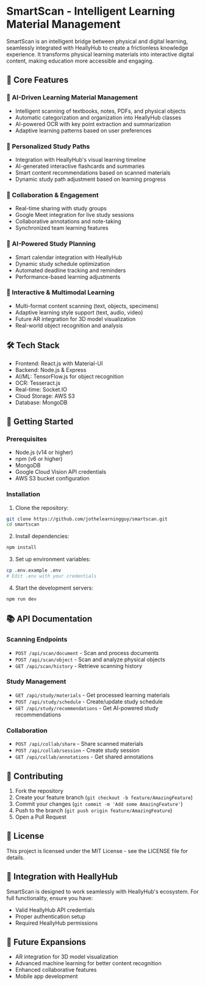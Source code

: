 # SmartScan - Intelligent Learning Material Management

SmartScan is an intelligent bridge between physical and digital learning, seamlessly integrated with HeallyHub to create a frictionless knowledge experience. It transforms physical learning materials into interactive digital content, making education more accessible and engaging.

## 🚀 Core Features

### 📖 AI-Driven Learning Material Management
- Intelligent scanning of textbooks, notes, PDFs, and physical objects
- Automatic categorization and organization into HeallyHub classes
- AI-powered OCR with key point extraction and summarization
- Adaptive learning patterns based on user preferences

### 🎯 Personalized Study Paths
- Integration with HeallyHub's visual learning timeline
- AI-generated interactive flashcards and summaries
- Smart content recommendations based on scanned materials
- Dynamic study path adjustment based on learning progress

### 👥 Collaboration & Engagement
- Real-time sharing with study groups
- Google Meet integration for live study sessions
- Collaborative annotations and note-taking
- Synchronized team learning features

### 📆 AI-Powered Study Planning
- Smart calendar integration with HeallyHub
- Dynamic study schedule optimization
- Automated deadline tracking and reminders
- Performance-based learning adjustments

### 🔬 Interactive & Multimodal Learning
- Multi-format content scanning (text, objects, specimens)
- Adaptive learning style support (text, audio, video)
- Future AR integration for 3D model visualization
- Real-world object recognition and analysis

## 🛠️ Tech Stack
- Frontend: React.js with Material-UI
- Backend: Node.js & Express
- AI/ML: TensorFlow.js for object recognition
- OCR: Tesseract.js
- Real-time: Socket.IO
- Cloud Storage: AWS S3
- Database: MongoDB

## 🚀 Getting Started

### Prerequisites
- Node.js (v14 or higher)
- npm (v6 or higher)
- MongoDB
- Google Cloud Vision API credentials
- AWS S3 bucket configuration

### Installation
1. Clone the repository:
```bash
git clone https://github.com/jothelearningguy/smartscan.git
cd smartscan
```

2. Install dependencies:
```bash
npm install
```

3. Set up environment variables:
```bash
cp .env.example .env
# Edit .env with your credentials
```

4. Start the development servers:
```bash
npm run dev
```

## 📚 API Documentation

### Scanning Endpoints
- `POST /api/scan/document` - Scan and process documents
- `POST /api/scan/object` - Scan and analyze physical objects
- `GET /api/scan/history` - Retrieve scanning history

### Study Management
- `GET /api/study/materials` - Get processed learning materials
- `POST /api/study/schedule` - Create/update study schedule
- `GET /api/study/recommendations` - Get AI-powered study recommendations

### Collaboration
- `POST /api/collab/share` - Share scanned materials
- `POST /api/collab/session` - Create study session
- `GET /api/collab/annotations` - Get shared annotations

## 🤝 Contributing
1. Fork the repository
2. Create your feature branch (`git checkout -b feature/AmazingFeature`)
3. Commit your changes (`git commit -m 'Add some AmazingFeature'`)
4. Push to the branch (`git push origin feature/AmazingFeature`)
5. Open a Pull Request

## 📄 License
This project is licensed under the MIT License - see the LICENSE file for details.

## 🔗 Integration with HeallyHub
SmartScan is designed to work seamlessly with HeallyHub's ecosystem. For full functionality, ensure you have:
- Valid HeallyHub API credentials
- Proper authentication setup
- Required HeallyHub permissions

## 🔮 Future Expansions
- AR integration for 3D model visualization
- Advanced machine learning for better content recognition
- Enhanced collaborative features
- Mobile app development 
